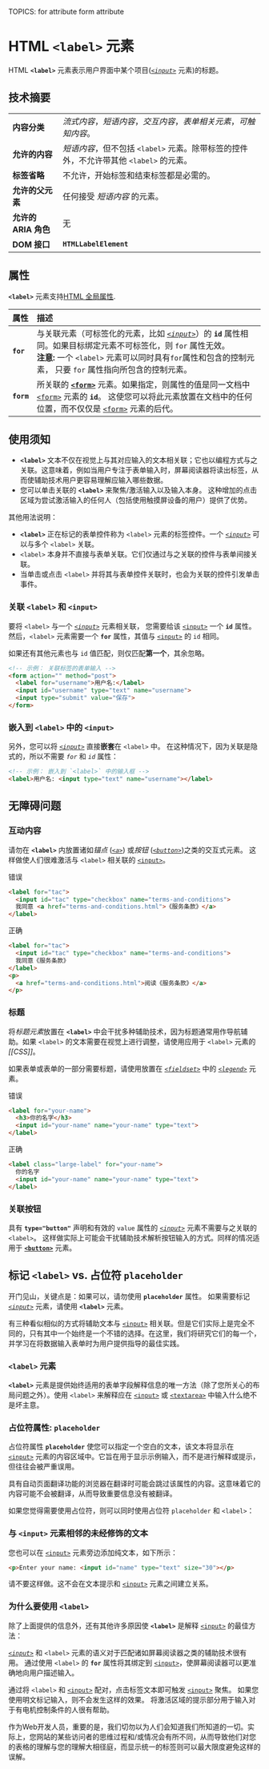TOPICS: <label>
        <label> for attribute
        <label> form attribute

# HTML `<label>` 元素

HTML **`<label>`** 元素表示用户界面中某个项目(*[`<input>`](/zh-hans/webfrontend/<input>)* 元素)的标题。

## 技术摘要

| | |
| :-- | :-- |
| **内容分类** | *流式内容*，*短语内容*，*交互内容*，*表单相关元素*，*可触知内容*。|
| **允许的内容** | *短语内容*，但不包括 `<label>` 元素。除带标签的控件外，不允许带其他 `<label>` 的元素。|
| **标签省略** | 不允许，开始标签和结束标签都是必需的。|
| **允许的父元素** | 任何接受 *短语内容* 的元素。|
| **允许的 ARIA 角色** | 无 |
| **DOM 接口** | **`HTMLLabelElement`** |

## 属性

**`<label>`** 元素支持[HTML 全局属性](/zh-hans/webfrontend/HTML_Global_Attributes).

| 属性 | 描述 |
| :-- | :-- |
| **`for`** | 与关联元素（可标签化的元素，比如 *[`<input>`](/zh-hans/webfrontend<input>)*）的 **`id`** 属性相同。如果目标绑定元素不可标签化，则 `for` 属性无效。<br> **注意:** 一个 `<label>` 元素可以同时具有`for`属性和包含的控制元素， 只要 `for` 属性指向所包含的控制元素。|
| **`form`** | 所关联的 **[`<form>`](/zh-hans/webfrontend/<form>)** 元素。如果指定，则属性的值是同一文档中 [`<form>`](/zh-hans/webfrontend/<form>) 元素的 **`id`**。 这使您可以将此元素放置在文档中的任何位置，而不仅仅是 [`<form>`](/zh-hans/webfrontend/<form>) 元素的后代。|

## 使用须知

- **`<label>`** 文本不仅在视觉上与其对应输入的文本相关联；它也以编程方式与之关联。这意味着，例如当用户专注于表单输入时，屏幕阅读器将读出标签，从而使辅助技术用户更容易理解应输入哪些数据。
- 您可以单击关联的 **`<label>`** 来聚焦/激活输入以及输入本身。 这种增加的点击区域为尝试激活输入的任何人（包括使用触摸屏设备的用户）提供了优势。

其他用法说明：

- **`<label>`** 正在标记的表单控件称为 `<label>` 元素的标签控件。一个 *[`<input>`](/zh-hans/webfrontend/<input>)*
可以与多个 `<label>` 关联。
- `<label>` 本身并不直接与表单关联。它们仅通过与之关联的控件与表单间接关联。
- 当单击或点击 `<label>` 并将其与表单控件关联时，也会为关联的控件引发单击事件。

### 关联 `<label>` 和 `<input>`

要将 `<label>` 与一个 *[`<input>`](/zh-hans/webfrontend/<input>)* 元素相关联，
您需要给该 [`<input>`](/zh-hans/webfrontend/<input>) 一个 **`id`** 属性。
然后，`<label>` 元素需要一个 **`for`** 属性，其值与 [`<input>`](/zh-hans/webfrontend/<input>) 的 `id` 相同。

如果还有其他元素也与 `id` 值匹配，则仅匹配**第一个**，其余忽略。

```html
<!-- 示例： 关联标签的表单输入 -->
<form action="" method="post">
  <label for="username">用户名:</label>
  <input id="username" type="text" name="username">
  <input type="submit" value="保存">
</form>
```

### 嵌入到 `<label>` 中的 `<input>`

另外，您可以将 *[`<input>`](/zh-hans/webfrontend/<input>)* 直接**嵌套**在 `<label>` 中。
在这种情况下，因为关联是隐式的，所以不需要 *`for`* 和 *`id`* 属性：

```html
<!-- 示例： 嵌入到 `<label>` 中的输入框 -->
<label>用户名: <input type="text" name="username"></label>
```

## 无障碍问题

### 互动内容

请勿在 **`<label>`** 内放置诸如*锚点* (*[`<a>`](/zh-hans/webfrontend/<a>)*)
或*按钮* (*[`<button>`](/zh-hans/webfrontend/<button>)*)之类的交互式元素。
这样做使人们很难激活与 `<label>` 相关联的 [`<input>`](/zh-hans/webfrontend/<input>)。

错误

```html
<label for="tac">
  <input id="tac" type="checkbox" name="terms-and-conditions">
  我同意 <a href="terms-and-conditions.html">《服务条款》</a>
</label>
```

正确

```html
<label for="tac">
  <input id="tac" type="checkbox" name="terms-and-conditions">
  我同意《服务条款》
</label>
<p>
  <a href="terms-and-conditions.html">阅读《服务条款》</a>
</p>
```

### 标题

将*标题元素*放置在 **`<label>`** 中会干扰多种辅助技术，因为标题通常用作导航辅助。如果 `<label>` 的文本需要在视觉上进行调整，请使用应用于 `<label>` 元素的 *[[CSS]]*。

如果表单或表单的一部分需要标题，请使用放置在 *[`<fieldset>`](/zh-hans/webfrontend/<fieldset>)* 中的
*[`<legend>`](/zh-hans/webfrontend/<legend>)* 元素。

错误

```html
<label for="your-name">
  <h3>你的名字</h3>
  <input id="your-name" name="your-name" type="text">
</label>
```

正确

```html
<label class="large-label" for="your-name">
  你的名字
  <input id="your-name" name="your-name" type="text">
</label>
```

### 关联按钮

具有 **`type="button"`** 声明和有效的 `value` 属性的 *[`<input>`](/zh-hans/webfrontend/<input>)* 元素不需要与之关联的 `<label>`。
这样做实际上可能会干扰辅助技术解析按钮输入的方式。同样的情况适用于 **[`<button>`](/zh-hans/webfrontend/<button>)** 元素。

## 标记 `<label>` vs. 占位符 `placeholder`

开门见山，关键点是：如果可以，请勿使用 **`placeholder`** 属性。
如果需要标记 *[`<input>`](/zh-hans/webfrontend/<input>)* 元素，请使用 **`<label>`** 元素。

有三种看似相似的方式将辅助文本与 [`<input>`](/zh-hans/webfrontend/<input>) 相关联。但是它们实际上是完全不同的，只有其中一个始终是一个不错的选择。在这里，我们将研究它们的每一个，并学习在将数据输入表单时为用户提供指导的最佳实践。

### `<label>` 元素

**`<label>`** 元素是提供始终适用的表单字段解释信息的唯一方法（除了您所关心的布局问题之外）。使用 `<label>` 来解释应在 [`<input>`](/zh-hans/webfrontend/<input>)
或 [`<textarea>`](/zh-hans/webfrontend/<textarea>) 中输入什么绝不是坏主意。

### 占位符属性: `placeholder`

占位符属性 **`placeholder`** 使您可以指定一个空白的文本，该文本将显示在 [`<input>`](/zh-hans/webfrontend/<input>) 元素的内容区域中。它旨在用于显示示例输入，而不是进行解释或提示，但往往会被严重误用。

具有自动页面翻译功能的浏览器在翻译时可能会跳过该属性的内容。这意味着它的内容可能不会被翻译，从而导致重要信息没有被翻译。

如果您觉得需要使用占位符，则可以同时使用占位符 `placeholder` 和 `<label>`：

### 与 `<input>` 元素相邻的未经修饰的文本

您也可以在 [`<input>`](/zh-hans/webfrontend/<input>) 元素旁边添加纯文本，如下所示：

```html
<p>Enter your name: <input id="name" type="text" size="30"></p>
```

请不要这样做。这不会在文本提示和 [`<input>`](/zh-hans/webfrontend/<input>) 元素之间建立关系。

### 为什么要使用 `<label>`

除了上面提供的信息外，还有其他许多原因使 **`<label>`** 是解释 [`<input>`](/zh-hans/webfrontend/<input>) 的最佳方法：

*[`<input>`](/zh-hans/webfrontend/<input>)* 和 `<label>` 元素的语义对于匹配诸如屏幕阅读器之类的辅助技术很有用。
通过使用 `<label>` 的 **`for`** 属性将其绑定到 [`<input>`](/zh-hans/webfrontend/<input>)，使屏幕阅读器可以更准确地向用户描述输入。

通过将 `<label>` 和 [`<input>`](/zh-hans/webfrontend/<input>) 配对，点击标签文本即可触发
[`<input>`](/zh-hans/webfrontend/<input>) 聚焦。
如果您使用明文标记输入，则不会发生这样的效果。 将激活区域的提示部分用于输入对于有电机控制条件的人很有帮助。

作为Web开发人员，重要的是，我们切勿以为人们会知道我们所知道的一切。实际上，您网站的某些访问者的思维过程和/或情况会有所不同，从而导致他们对您的表格的理解与您的理解大相径庭，而显示统一的标签则可以最大限度避免这样的误解。
